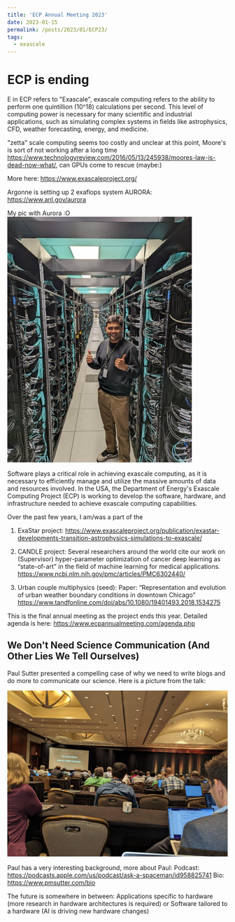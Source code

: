 ```yaml
---
title: 'ECP Annual Meeting 2023'
date: 2023-01-15
permalink: /posts/2023/01/ECP23/
tags:
  - exascale
---
```

# ECP is ending

E in ECP refers to "Exascale", exascale computing refers to the ability to perform one quintillion (10^18) calculations per second. This level of computing power is necessary for many scientific and industrial applications, such as simulating complex systems in fields like astrophysics, CFD, weather forecasting, energy, and medicine. 

"zetta" scale computing seems too costly and unclear at this point, Moore's is sort of not working after a long time  https://www.technologyreview.com/2016/05/13/245938/moores-law-is-dead-now-what/, can GPUs come to rescue (maybe:)

More here:  https://www.exascaleproject.org/

Argonne is setting up 2 exaflops system AURORA: https://www.anl.gov/aurora

My pic with Aurora :O
![](/images/blog/2023/jain_aurora.jpeg)

Software plays a critical role in achieving exascale computing, as it is necessary to efficiently manage and utilize the massive amounts of data and resources involved. In the USA, the Department of Energy's Exascale Computing Project (ECP) is working to develop the software, hardware, and infrastructure needed to achieve exascale computing capabilities.

Over the past few years, I am/was a part of the 
1. ExaStar project: https://www.exascaleproject.org/publication/exastar-developments-transition-astrophysics-simulations-to-exascale/ 
   

2. CANDLE project: Several researchers around the world cite our work on (Supervisor) hyper-parameter optimization of cancer deep learning as “state-of-art” in the field of machine learning for medical applications. https://www.ncbi.nlm.nih.gov/pmc/articles/PMC6302440/
   

3. Urban couple multiphysics (seed): Paper: “Representation and evolution of urban weather boundary conditions in downtown Chicago” https://www.tandfonline.com/doi/abs/10.1080/19401493.2018.1534275 

This is the final annual meeting as the project ends this year.
Detailed agenda is here: https://www.ecpannualmeeting.com/agenda.php 

## We Don't Need Science Communication (And Other Lies We Tell Ourselves)


Paul Sutter presented a compelling case of why we need to write blogs and do more to communicate our science. Here is a picture from the talk:

![](/images/blog/2023/ecp_plenary.jpg)


Paul has a very interesting background, more about Paul:
Podcast: https://podcasts.apple.com/us/podcast/ask-a-spaceman/id958825741 
Bio: https://www.pmsutter.com/bio 

The future is somewhere in between: 
Applications specific to hardware (more research in hardware architectures is required)
or
Software tailored to a hardware (AI is driving new hardware changes)

